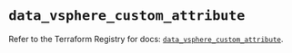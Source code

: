 # `data_vsphere_custom_attribute`

Refer to the Terraform Registry for docs: [`data_vsphere_custom_attribute`](https://registry.terraform.io/providers/vmware/vsphere/2.14.0/docs/data-sources/custom_attribute).
